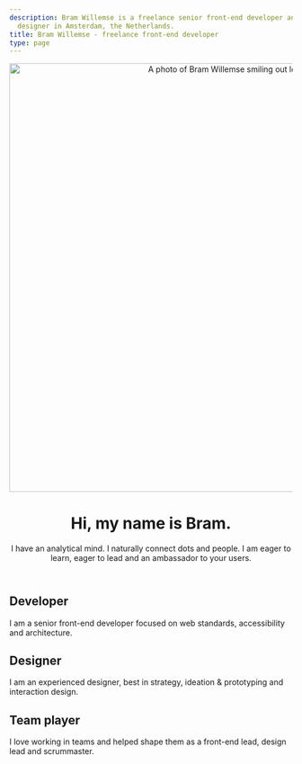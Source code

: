 ```yaml
---
description: Bram Willemse is a freelance senior front-end developer and interaction
  designer in Amsterdam, the Netherlands.
title: Bram Willemse - freelance front-end developer
type: page
---
```


<header class="o-brammy__card o-brammy__header">
  <div class="a-logo o-site-header__logo" href="/">
    <img src="/images/bram-willemse.jpg" alt="A photo of Bram Willemse smiling out loud." width="762" height="763">
  </div>

  <h1>Hi, my name is Bram.</h1>
  <p>I have an analytical mind. I naturally connect dots and people. I am eager to learn, eager to lead and an ambassador to your users.</p>
</header>

<article class="o-brammy__card">
  <h1>Developer</h1>
  <p>I am a senior front-end developer focused on web standards, accessibility and architecture.</p>
</article>

<article class="o-brammy__card">
  <h1>Designer</h1>
  <p>I am an experienced designer, best in strategy, ideation & prototyping and interaction design.</p>
</article>

<article class="o-brammy__card">
  <h1>Team player</h1>
  <p>I love working in teams and helped shape them as a front-end lead, design lead and scrummaster.</p>
</article>
